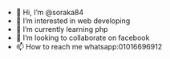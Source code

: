 - 👋 Hi, I’m @soraka84
- 👀 I’m interested in web developing
- 🌱 I’m currently learning php
- 💞️ I’m looking to collaborate on facebook
- 📫 How to reach me whatsapp:01016696912

<!---
soraka84/soraka84 is a ✨ special ✨ repository because its `README.md` (this file) appears on your GitHub profile.
You can click the Preview link to take a look at your changes.
--->
